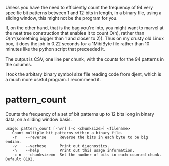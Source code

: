 Unless you have the need to efficiently count the frequency of 94 very specific bit patterns between 1 and 12 bits in length, in a binary file, using a sliding window, this might not be the program for you.

If, on the other hand, that is the bag you're into, you might want to marvel at the neat tree construction that enables it to count O(n), rather than O(n^(something bigger than 1 and closer to 2)). Thus on my crusty old Linux box, it does the job in 0.22 seconds for a 1MibiByte file rather than 10 minutes like the python script that preceeded it.

The output is CSV, one line per chunk, with the counts for the 94 patterns in the columns.

I took the arbitary binary symbol size file reading code from djent, which is a much more useful program. I recommend it.

# pattern_count
Counts the frequency of a set of bit patterns up to 12 bits long in binary data, on a sliding window basis.

```
usage: pattern_count [-hvr] [-c <chunksize>] <filename>
   Count multiple bit patterns within a binary file.
   -r    --reverse      Reverse the bits in each byte to be big endian.
   -v    --verbose      Print out diagnostics.
   -h    --help         Print out this usage information.
   -c n  --chunksize=n  Set the number of bits in each counted chunk. Default 8192.
```

